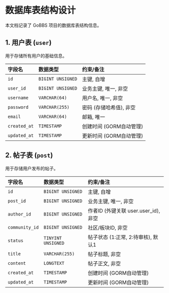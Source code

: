 # 数据库表结构设计

本文档记录了 GoBBS 项目的数据库表结构信息。

## 1. 用户表 (`user`)

用于存储所有用户的基础信息。

| 字段名        | 数据类型            |    约束/备注        |
|:-------------|:------------------|:----------------|
| `id`         | `BIGINT UNSIGNED` | 主键, 自增          |
| `user_id`    | `BIGINT UNSIGNED` | 业务主键, 唯一, 非空    |
| `username`   | `VARCHAR(64)`     | 用户名, 唯一, 非空     |
| `password`   | `VARCHAR(255)`    | 密码 (存储哈希值), 非空  |
| `email`      | `VARCHAR(64)`     | 邮箱, 唯一          |
| `created_at` | `TIMESTAMP`       | 创建时间 (GORM自动管理) |
| `updated_at` | `TIMESTAMP`       | 更新时间 (GORM自动管理) |

## 2. 帖子表 (`post`)

用于存储用户发布的帖子。

| 字段名         | 数据类型          | 约束/备注                             |
| :------------- | :---------------- | :------------------------------------ |
| `id`           | `BIGINT UNSIGNED`   | 主键, 自增                          |
| `post_id`      | `BIGINT UNSIGNED`   | 业务主键, 唯一, 非空                  |
| `author_id`    | `BIGINT UNSIGNED`   | 作者ID (外键关联 user.user_id), 非空 |
| `community_id` | `BIGINT UNSIGNED`   | 社区/板块ID, 非空                     |
| `status`       | `TINYINT UNSIGNED`  | 帖子状态 (1:正常, 2:待审核), 默认1  |
| `title`        | `VARCHAR(255)`    | 帖子标题, 非空                        |
| `content`      | `LONGTEXT`        | 帖子正文, 非空                        |
| `created_at`   | `TIMESTAMP`       | 创建时间 (GORM自动管理)               |
| `updated_at`   | `TIMESTAMP`       | 更新时间 (GORM自动管理)               |
